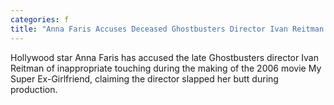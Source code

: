 ```yaml
---
categories: f
title: "Anna Faris Accuses Deceased Ghostbusters Director Ivan Reitman of Slapping Her Butt During Making of My Super ExGirlfriend"
---
```

Hollywood star Anna Faris has accused the late Ghostbusters director Ivan Reitman of inappropriate touching during the making of the 2006 movie My Super Ex-Girlfriend, claiming the director slapped her butt during production.